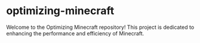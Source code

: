 # optimizing-minecraft
Welcome to the Optimizing Minecraft repository! This project is dedicated to enhancing the performance and efficiency of Minecraft.
